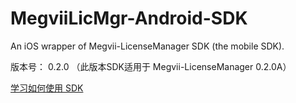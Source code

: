 # MegviiLicMgr-Android-SDK
An iOS wrapper of Megvii-LicenseManager SDK (the mobile SDK). 

版本号： 0.2.0
（此版本SDK适用于 Megvii-LicenseManager 0.2.0A）

[学习如何使用 SDK](https://github.com/FacePlusPlus/MegviiLicMgr-Android-SDK/wiki)
